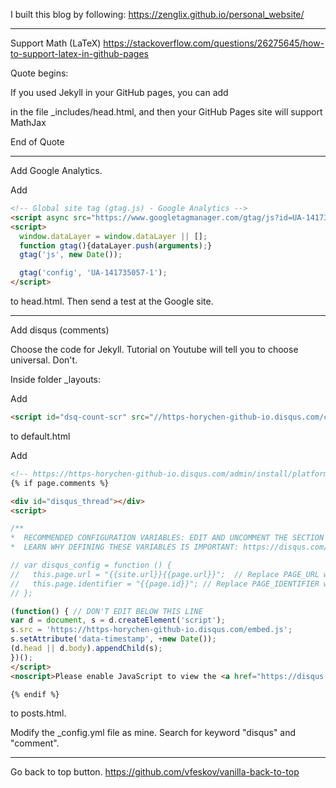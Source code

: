 I built this blog by following:
https://zenglix.github.io/personal_website/

----

Support Math (LaTeX)
https://stackoverflow.com/questions/26275645/how-to-support-latex-in-github-pages

Quote begins:

If you used Jekyll in your GitHub pages, you can add
  <script type="text/x-mathjax-config">
    MathJax.Hub.Config({
      tex2jax: {
        skipTags: ['script', 'noscript', 'style', 'textarea', 'pre'],
        inlineMath: [['$','$']]
      }
    });
  </script>
  <script src="https://cdn.mathjax.org/mathjax/latest/MathJax.js?config=TeX-AMS-MML_HTMLorMML" type="text/javascript"></script> 
in the file _includes/head.html, and then your GitHub Pages site will support MathJax

End of Quote

----

Add Google Analytics.

Add 
```html
<!-- Global site tag (gtag.js) - Google Analytics -->
<script async src="https://www.googletagmanager.com/gtag/js?id=UA-141735057-1"></script>
<script>
  window.dataLayer = window.dataLayer || [];
  function gtag(){dataLayer.push(arguments);}
  gtag('js', new Date());

  gtag('config', 'UA-141735057-1');
</script>
```
to head.html.
Then send a test at the Google site.

----

Add disqus (comments)

Choose the code for Jekyll. Tutorial on Youtube will tell you to choose universal. Don't.

Inside folder \_layouts:

Add 
```html
<script id="dsq-count-scr" src="//https-horychen-github-io.disqus.com/count.js" async></script>
```
to default.html

Add 
```html
<!-- https://https-horychen-github-io.disqus.com/admin/install/platforms/jekyll/ -->
{% if page.comments %} 

<div id="disqus_thread"></div>
<script>

/**
*  RECOMMENDED CONFIGURATION VARIABLES: EDIT AND UNCOMMENT THE SECTION BELOW TO INSERT DYNAMIC VALUES FROM YOUR PLATFORM OR CMS.
*  LEARN WHY DEFINING THESE VARIABLES IS IMPORTANT: https://disqus.com/admin/universalcode/#configuration-variables*/

// var disqus_config = function () {
//   this.page.url = "{{site.url}}{{page.url}}";  // Replace PAGE_URL with your page's canonical URL variable
//   this.page.identifier = "{{page.id}}"; // Replace PAGE_IDENTIFIER with your page's unique identifier variable
// };

(function() { // DON'T EDIT BELOW THIS LINE
var d = document, s = d.createElement('script');
s.src = 'https://https-horychen-github-io.disqus.com/embed.js';
s.setAttribute('data-timestamp', +new Date());
(d.head || d.body).appendChild(s);
})();
</script>
<noscript>Please enable JavaScript to view the <a href="https://disqus.com/?ref_noscript">comments powered by Disqus.</a></noscript>

{% endif %}
```
to posts.html.

Modify the \_config.yml file as mine. Search for keyword "disqus" and "comment".


----
Go back to top button.
https://github.com/vfeskov/vanilla-back-to-top
